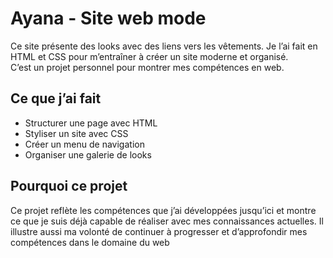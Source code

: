 # Ayana - Site web mode

Ce site présente des looks avec des liens vers les vêtements. Je l’ai fait en HTML et CSS pour m’entraîner à créer un site moderne et organisé.  
C’est un projet personnel pour montrer mes compétences en web.

## Ce que j’ai fait

- Structurer une page avec HTML
- Styliser un site avec CSS
- Créer un menu de navigation
- Organiser une galerie de looks

## Pourquoi ce projet

Ce projet reflète les compétences que j’ai développées jusqu’ici et montre ce que je suis déjà capable de réaliser avec mes connaissances actuelles. Il illustre aussi ma volonté de continuer à progresser et d’approfondir mes compétences dans le domaine du web

